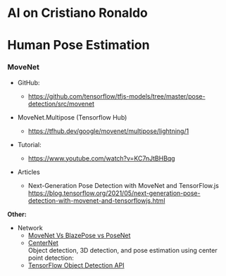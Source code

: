 # AI on Cristiano Ronaldo

# Human Pose Estimation
### **MoveNet** 
- GitHub: 
  - https://github.com/tensorflow/tfjs-models/tree/master/pose-detection/src/movenet
- MoveNet.Multipose (Tensorflow Hub)
  - https://tfhub.dev/google/movenet/multipose/lightning/1
- Tutorial:
  - https://www.youtube.com/watch?v=KC7nJtBHBqg  

- Articles
  - Next-Generation Pose Detection with MoveNet and TensorFlow.js  
    https://blog.tensorflow.org/2021/05/next-generation-pose-detection-with-movenet-and-tensorflowjs.html
    
**Other:**  
- Network
  - [MoveNet Vs BlazePose vs PoseNet](https://github.com/tensorflow/tfjs-models/tree/master/pose-detection)
  - [CenterNet](https://github.com/xingyizhou/CenterNet)  
    Object detection, 3D detection, and pose estimation using center point detection:
  - [TensorFlow Object Detection API](https://github.com/tensorflow/models/tree/master/research/object_detection)
  
